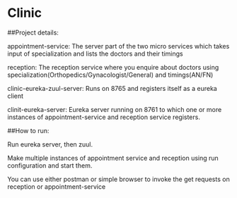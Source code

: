 # Clinic

##Project details:

appointment-service: The server part of the two micro services which takes input of specialization and lists the doctors and their timings

reception: The reception service where you enquire about doctors using specialization(Orthopedics/Gynacologist/General) and timings(AN/FN)

clinic-eureka-zuul-server: Runs on 8765 and registers itself as a eureka client

clinit-eureka-server: Eureka server running on 8761 to which one or more instances of appointment-service and reception service registers.

##How to run:

Run eureka server, then zuul.

Make multiple instances of appointment service and reception using run configuration and start them.

You can use either postman or simple browser to invoke the get requests on reception or appointment-service